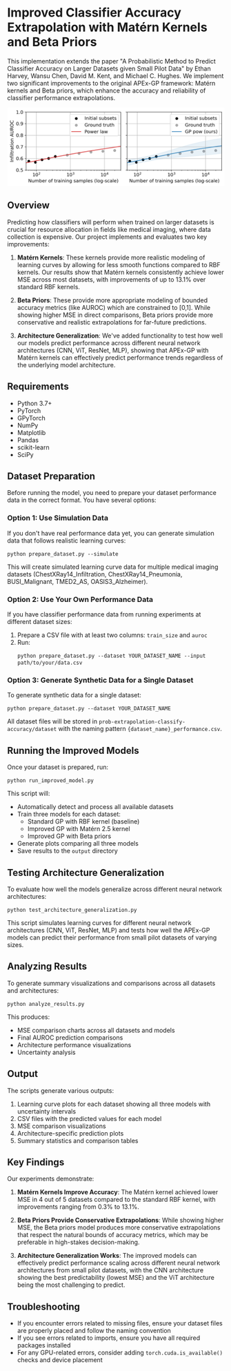 # Improved Classifier Accuracy Extrapolation with Matérn Kernels and Beta Priors

This implementation extends the paper "A Probabilistic Method to Predict Classifier Accuracy on Larger Datasets given Small Pilot Data" by Ethan Harvey, Wansu Chen, David M. Kent, and Michael C. Hughes. We implement two significant improvements to the original APEx-GP framework: Matérn kernels and Beta priors, which enhance the accuracy and reliability of classifier performance extrapolations.

![Learning Curve Example](motivation.png)

## Overview

Predicting how classifiers will perform when trained on larger datasets is crucial for resource allocation in fields like medical imaging, where data collection is expensive. Our project implements and evaluates two key improvements:

1. **Matérn Kernels**: These kernels provide more realistic modeling of learning curves by allowing for less smooth functions compared to RBF kernels. Our results show that Matérn kernels consistently achieve lower MSE across most datasets, with improvements of up to 13.1% over standard RBF kernels.

2. **Beta Priors**: These provide more appropriate modeling of bounded accuracy metrics (like AUROC) which are constrained to [0,1]. While showing higher MSE in direct comparisons, Beta priors provide more conservative and realistic extrapolations for far-future predictions.

3. **Architecture Generalization**: We've added functionality to test how well our models predict performance across different neural network architectures (CNN, ViT, ResNet, MLP), showing that APEx-GP with Matérn kernels can effectively predict performance trends regardless of the underlying model architecture.

## Requirements

- Python 3.7+
- PyTorch
- GPyTorch
- NumPy
- Matplotlib
- Pandas
- scikit-learn
- SciPy

## Dataset Preparation

Before running the model, you need to prepare your dataset performance data in the correct format. You have several options:

### Option 1: Use Simulation Data

If you don't have real performance data yet, you can generate simulation data that follows realistic learning curves:

```
python prepare_dataset.py --simulate
```

This will create simulated learning curve data for multiple medical imaging datasets (ChestXRay14_Infiltration, ChestXRay14_Pneumonia, BUSI_Malignant, TMED2_AS, OASIS3_Alzheimer).

### Option 2: Use Your Own Performance Data

If you have classifier performance data from running experiments at different dataset sizes:

1. Prepare a CSV file with at least two columns: `train_size` and `auroc`
2. Run:
   ```
   python prepare_dataset.py --dataset YOUR_DATASET_NAME --input path/to/your/data.csv
   ```

### Option 3: Generate Synthetic Data for a Single Dataset

To generate synthetic data for a single dataset:

```
python prepare_dataset.py --dataset YOUR_DATASET_NAME
```

All dataset files will be stored in `prob-extrapolation-classify-accuracy/dataset` with the naming pattern `{dataset_name}_performance.csv`.

## Running the Improved Models

Once your dataset is prepared, run:

```
python run_improved_model.py
```

This script will:
- Automatically detect and process all available datasets
- Train three models for each dataset:
  - Standard GP with RBF kernel (baseline)
  - Improved GP with Matérn 2.5 kernel
  - Improved GP with Beta priors
- Generate plots comparing all three models
- Save results to the `output` directory

## Testing Architecture Generalization

To evaluate how well the models generalize across different neural network architectures:

```
python test_architecture_generalization.py
```

This script simulates learning curves for different neural network architectures (CNN, ViT, ResNet, MLP) and tests how well the APEx-GP models can predict their performance from small pilot datasets of varying sizes.

## Analyzing Results

To generate summary visualizations and comparisons across all datasets and architectures:

```
python analyze_results.py
```

This produces:
- MSE comparison charts across all datasets and models
- Final AUROC prediction comparisons
- Architecture performance visualizations
- Uncertainty analysis

## Output

The scripts generate various outputs:

1. Learning curve plots for each dataset showing all three models with uncertainty intervals
2. CSV files with the predicted values for each model
3. MSE comparison visualizations
4. Architecture-specific prediction plots
5. Summary statistics and comparison tables

## Key Findings

Our experiments demonstrate:

1. **Matérn Kernels Improve Accuracy**: The Matérn kernel achieved lower MSE in 4 out of 5 datasets compared to the standard RBF kernel, with improvements ranging from 0.3% to 13.1%.

2. **Beta Priors Provide Conservative Extrapolations**: While showing higher MSE, the Beta priors model produces more conservative extrapolations that respect the natural bounds of accuracy metrics, which may be preferable in high-stakes decision-making.

3. **Architecture Generalization Works**: The improved models can effectively predict performance scaling across different neural network architectures from small pilot datasets, with the CNN architecture showing the best predictability (lowest MSE) and the ViT architecture being the most challenging to predict.

## Troubleshooting

- If you encounter errors related to missing files, ensure your dataset files are properly placed and follow the naming convention
- If you see errors related to imports, ensure you have all required packages installed
- For any GPU-related errors, consider adding `torch.cuda.is_available()` checks and device placement

